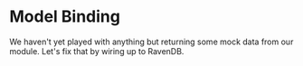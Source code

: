 Model Binding
=============

We haven't yet played with anything but returning some mock data from our module. Let's fix that by wiring up to RavenDB.

